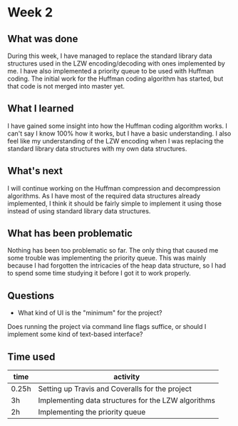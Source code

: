 # Week 2

## What was done
During this week, I have managed to replace the standard library data structures used in the LZW encoding/decoding with ones implemented by me.
I have also implemented a priority queue to be used with Huffman coding. The initial work for the Huffman coding algorithm has started, but that code is not merged into master yet.

## What I learned
I have gained some insight into how the Huffman coding algorithm works. I can't say I know 100% how it works, but I have a basic understanding.
I also feel like my understanding of the LZW encoding when I was replacing the standard library data structures with my own data structures.

## What's next
I will continue working on the Huffman compression and decompression algorithms. As I have most of the required data structures already implemented, I think it should be fairly simple to implement it using those instead of using standard library data structures.

## What has been problematic
Nothing has been too problematic so far. The only thing that caused me some trouble was implementing the priority queue.
This was mainly because I had forgotten the intricacies of the heap data structure, so I had to spend some time studying it before I got it to work properly.

## Questions
* What kind of UI is the "minimum" for the project?

Does running the project via command line flags suffice, or should I implement some kind of text-based interface?

## Time used
time | activity |
-----|----------|
  0.25h | Setting up Travis and Coveralls for the project     |
  3h    | Implementing data structures for the LZW algorithms |
  2h    | Implementing the priority queue                     |

